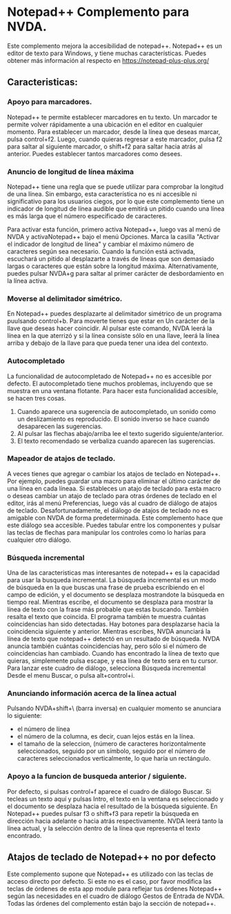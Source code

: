 # Notepad++ Complemento  para NVDA. #

Este complemento mejora la accesibilidad de notepad++. Notepad++ es un editor de texto para Windows, y tiene muchas características. Puedes obtener más información al respecto  en https://notepad-plus-plus.org/

## Caracteristicas:

### Apoyo para marcadores.

Notepad++ te permite establecer marcadores en tu texto.
Un marcador te permite volver rápidamente a una ubicación en el editor en cualquier momento.
Para establecer un marcador, desde la línea que deseas marcar, pulsa control+f2.
Luego, cuando quieras regresar a este marcador, pulsa f2  para saltar al siguiente   marcador, o shift+f2 para saltar hacia atrás al anterior.
Puedes establecer tantos marcadores como desees.

### Anuncio de longitud de línea máxima

Notepad++ tiene una regla que se puede utilizar para comprobar la longitud de una línea. Sin embargo, esta característica no es ni accesible ni significativo para los usuarios ciegos, por lo que este complemento tiene un indicador de longitud de línea audible
que emitirá un pitido cuando una línea es más larga que el número especificado de caracteres.

Para activar esta función, primero activa Notepad++, luego vas al menú de NVDA y activaNotepad++
bajo el menú Opciones. Marca la casilla "Activar el indicador de longitud de línea" y cambiar el máximo número de caracteres según sea necesario. Cuando la función está activada, escuchará un pitido al desplazarte a través de líneas que son demasiado largas o caracteres que están sobre la longitud máxima. Alternativamente, puedes pulsar NVDA+g para saltar al primer carácter de desbordamiento en la línea activa.

### Moverse al delimitador simétrico.

En Notepad++ puedes desplazarte al delimitador simétrico de un programa puulsando control+b. 
Para moverte tienes que estar   en Un carácter de la llave que deseas hacer coincidir.
Al pulsar este comando, NVDA  leerá la línea en la que aterrizó y si la línea consiste sólo en una llave, leerá la línea arriba y debajo de la llave para que pueda tener una idea del contexto.

### Autocompletado

La funcionalidad de autocompletado de Notepad++ no es accesible por defecto. El autocompletado tiene muchos problemas, incluyendo que se muestra en una ventana flotante. Para hacer esta funcionalidad accesible, se hacen tres cosas. 

1. Cuando aparece una sugerencia de autocompletado, un sonido como un deslizamiento es reproducido. El sonido inverso se hace cuando desaparecen las sugerencias.
2. Al pulsar las flechas abajo/arriba lee el texto sugerido siguiente/anterior. 
3. El texto recomendado se verbaliza cuando aparecen las sugerencias.

### Mapeador de atajos de teclado.

A veces tienes que agregar o cambiar los atajos de teclado en Notepad++. 
Por ejemplo, puedes guardar una macro para eliminar el último carácter de una línea en cada líneaa.
Si estableces un atajo de teclado para esta macro o deseas cambiar un atajo de teclado para otras órdenes de teclado en el editor, irás al menú Preferencias, luego vás al cuadro de diálogo de atajos de teclado.
 Desafortunadamente, el diálogo de atajos de teclado no es amigable con NVDA de forma predeterminada. Este complemento hace que este diálogo sea accesible. Puedes tabular entre los componentes y pulsar las teclas de flechas para manipular los controles como lo harías para cualquier otro diálogo.

### Búsqueda incremental

Una de las caracteristicas mas interesantes de notepad++ es la capacidad para usar la busqueda incremental. 
La búsqueda incremental es un modo de búsqueda en la que  buscas una frase de prueba escribiendo en el campo de edición, y el documento se desplaza  mostrandote la búsqueda en tiempo real. 
Mientras escribe, el documento se desplaza para mostrar la línea de texto con la frase más probable que estas buscando. También  resalta el texto que  coincida.
El programa también te muestra cuántas coincidencias han sido detectadas. Hay botones para desplazarse hacia la coincidencia siguiente y anterior.
Mientras escribes, NVDA anunciará la línea de texto que notepad++ detectó  en un resultado de búsqueda.  NVDA anuncia también cuántas coincidencias  hay, pero sólo si el número de  coincidencias han cambiado. 
Cuando has encontrado la línea de texto que quieras, simplemente pulsa escape, y esa línea de texto sera en tu cursor.
Para lanzar este cuadro de diálogo, selecciona Búsqueda incremental Desde el menu Buscar, o pulsa alt+control+i.

### Anunciando información acerca de la línea actual

Pulsando NVDA+shift+\ (barra inversa) en cualquier momento se anunciara lo siguiente:

* el número de línea
* el número de la columna, es decir, cuan lejos estás en la línea.
* el tamaño de la seleccion, (número de caracteres horizontalmente seleccionados, seguido por un símbolo, seguido por el número de caracteres seleccionados verticalmente, lo que haría un rectángulo.
 
### Apoyo a la funcion de busqueda anterior / siguiente.

Por defecto, si pulsas control+f aparece el cuadro de diálogo Buscar. 
Si tecleas un texto aquí y pulsas Intro, el texto en la ventana es seleccionado y el documento  se desplaza hacia  el resultado de la búsqueda siguiente.
En Notepad++ puedes pulsar f3 o shift+f3 para repetir la búsqueda en  dirección hacia    adelante o hacia atrás respectivamente. 
NVDA leerá tanto la línea actual, y la selección dentro de la línea que representa el texto encontrado.

## Atajos de teclado de Notepad++ no por defecto

Este complemento supone que Notepad++ es utilizado con las teclas de acceso directo por defecto. 
Si este no es el caso, por favor modifica las teclas de órdenes de esta app module para reflejar tus órdenes Notepad++ según las necesidades en el cuadro de diálogo Gestos de Entrada de NVDA.
Todas las órdenes del complemento están bajo la sección de notepad++.
